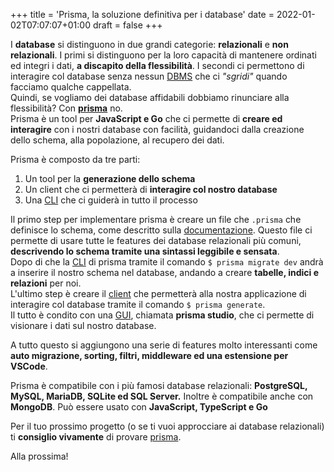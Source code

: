 +++
title = 'Prisma, la soluzione definitiva per i database'
date = 2022-01-02T07:07:07+01:00
draft = false
+++

I **database** si distinguono in due grandi categorie: **relazionali** e **non relazionali**. I primi si distinguono per la loro capacità di mantenere ordinati ed integri i dati, **a discapito della flessibilità**. I secondi ci permettono di interagire col database senza nessun [DBMS](https://it.wikipedia.org/wiki/Database_management_system) che ci _"sgridi"_ quando facciamo qualche cappellata. \
Quindi, se vogliamo dei database affidabili dobbiamo rinunciare alla flessibilità? Con **[prisma](https://www.prisma.io)** no. \
Prisma è un tool per **JavaScript e Go** che ci permette di **creare ed interagire** con i nostri database con facilità, guidandoci dalla creazione dello schema, alla popolazione, al recupero dei dati.

Prisma è composto da tre parti:

1. Un tool per la **generazione dello schema**
2. Un client che ci permetterà di **interagire col nostro database**
3. Una [CLI](https://it.wikipedia.org/wiki/Interfaccia_a_riga_di_comando) che ci guiderà in tutto il processo

Il primo step per implementare prisma è creare un file che `.prisma` che definisce lo schema, come descritto sulla [documentazione](https://www.prisma.io/docs/concepts/components/prisma-schema). Questo file ci permette di usare tutte le features dei database relazionali più comuni, **descrivendo lo schema tramite una sintassi leggibile e sensata**. \
Dopo di che la [CLI](https://www.prisma.io/docs/concepts/components/prisma-cli) di prisma tramite il comando `$ prisma migrate dev` andrà a inserire il nostro schema nel database, andando a creare **tabelle, indici e relazioni** per noi. \
L'ultimo step è creare il [client](https://www.prisma.io/docs/concepts/components/prisma-client) che permetterà alla nostra applicazione di interagire col database tramite il comando `$ prisma generate`. \
Il tutto è condito con una [GUI](https://www.prisma.io/docs/concepts/components/prisma-studio), chiamata **prisma studio**, che ci permette di visionare i dati sul nostro database.

A tutto questo si aggiungono una serie di features molto interessanti come **auto migrazione, sorting, filtri, middleware ed una estensione per VSCode**.

Prisma è compatibile con i più famosi database relazionali: **PostgreSQL, MySQL, MariaDB, SQLite ed SQL Server.** Inoltre è compatibile anche con **MongoDB**.
Può essere usato con **JavaScript, TypeScript e Go**

Per il tuo prossimo progetto (o se ti vuoi approcciare ai database relazionali) ti **consiglio vivamente** di provare [prisma](https://www.prisma.io).

Alla prossima!
